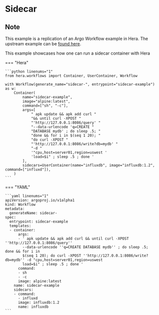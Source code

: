 # Sidecar

## Note

This example is a replication of an Argo Workflow example in Hera.
The upstream example can be [found here](https://github.com/argoproj/argo-workflows/blob/master/examples/sidecar.yaml).

This example showcases how one can run a sidecar container with Hera


=== "Hera"

    ```python linenums="1"
    from hera.workflows import Container, UserContainer, Workflow

    with Workflow(generate_name="sidecar-", entrypoint="sidecar-example") as w:
        Container(
            name="sidecar-example",
            image="alpine:latest",
            command=["sh", "-c"],
            args=[
                " apk update && apk add curl "
                "&& until curl -XPOST "
                "'http://127.0.0.1:8086/query' "
                "--data-urlencode 'q=CREATE "
                "DATABASE mydb' ; do sleep .5; "
                "done && for i in $(seq 1 20); "
                "do curl -XPOST "
                "'http://127.0.0.1:8086/write?db=mydb' "
                "-d "
                '"cpu,host=server01,region=uswest '
                'load=$i" ; sleep .5 ; done '
            ],
            sidecars=UserContainer(name="influxdb", image="influxdb:1.2", command=["influxd"]),
        )
    ```

=== "YAML"

    ```yaml linenums="1"
    apiVersion: argoproj.io/v1alpha1
    kind: Workflow
    metadata:
      generateName: sidecar-
    spec:
      entrypoint: sidecar-example
      templates:
      - container:
          args:
          - ' apk update && apk add curl && until curl -XPOST ''http://127.0.0.1:8086/query''
            --data-urlencode ''q=CREATE DATABASE mydb'' ; do sleep .5; done && for i in
            $(seq 1 20); do curl -XPOST ''http://127.0.0.1:8086/write?db=mydb'' -d "cpu,host=server01,region=uswest
            load=$i" ; sleep .5 ; done '
          command:
          - sh
          - -c
          image: alpine:latest
        name: sidecar-example
        sidecars:
        - command:
          - influxd
          image: influxdb:1.2
          name: influxdb
    ```

